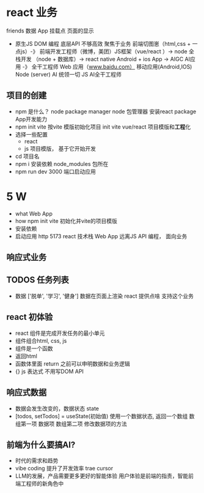 # react 业务
friends 数据
App
挂载点
页面的显示
- 原生JS
  DOM 编程
  底层API 不够高效
  聚焦于业务
  前端切图崽（html,css + 一点js）-》 前端开发工程师（微博，美团）JS框架（vue/react ）-> node 全栈开发 （node + 数据库）-> react native Android + ios App -> AIGC AI应用 -》  全干工程师
  Web 应用（www.baidu.com）  移动应用(Android,IOS) 
  Node (server)   AI 统领一切 JS AI全干工程师 

## **项目**的创建
- npm 是什么？ node package manager
  node 包管理器 安装react  package App开发能力
- npm init vite
  按vite 模版初始化项目 init 
  vite vue/react 项目模版和**工程**化
- 选择一些配置
  - react
  - js 
  项目模版， 基于它开始开发 
- cd 项目名
- npm i  安装依赖
  node_modules 包所在
- npm run dev 
  3000 端口启动应用

# 5 W
- what Web App
- how  npm init vite 初始化并vite的项目模版
- 安装依赖
- 启动应用 http 5173  react 技术栈 Web App
远离JS API 编程， 面向业务 
## 响应式业务 
## TODOS 任务列表 
  - 数据 ['脱单', '学习', '健身']
    数据在页面上渲染  react 提供点啥 支持这个业务 

## react 初体验
- react 组件是完成开发任务的最小单元
- 组件组合html, css, js 
- 组件是一个函数
- 返回html 
- 函数体里面 return 之前可以申明数据和业务逻辑
- {}  js 表达式  不用写DOM API 

## 响应式数据
- 数据会发生改变的，数据状态 state
- [todos, setTodos] = useState(初始值) 使用一个数据状态, 返回一个数组
  数组第一项 数据项 
  数组第二项 修改数据项的方法

## 前端为什么要搞AI?
- 时代的需求和趋势
- vibe coding 提升了开发效率 trae cursor
- LLM的发展，产品需要更多更好的智能体验
  用户体验是前端的指责，智能前端工程师的新角色中